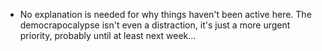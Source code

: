 - No explanation is needed for why things haven't been active here. The democrapocalypse isn't even a distraction, it's just a more urgent priority, probably until at least next week...
